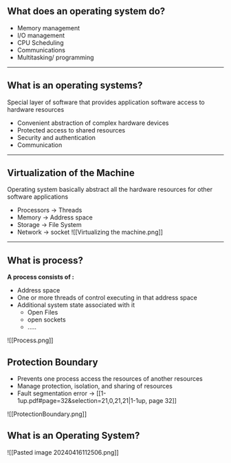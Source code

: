 ## What does an operating system do?
- Memory management
- I/O management
- CPU Scheduling
- Communications
- Multitasking/ programming
---
## What is an operating systems?
 Special layer of software that provides application software access to hardware resources
- Convenient abstraction of complex hardware devices
- Protected access to shared resources
- Security and authentication
- Communication
---
## Virtualization of the Machine
Operating system basically abstract all the hardware resources for other software applications
- Processors -> Threads
- Memory -> Address space
- Storage -> File System
- Network -> socket
![[Virtualizing the machine.png]]
---
## What is process?
**A process consists of :**
- Address space
- One or more threads of control executing in that address space
- Additional system state associated with it
	- Open Files
	- open sockets
	- .....

![[Process.png]]
## Protection Boundary

 - Prevents one process access the resources of another resources
- Manage protection, isolation, and sharing of resources  
- Fault segmentation error -> [[1-1up.pdf#page=32&selection=21,0,21,21|1-1up, page 32]]

![[ProtectionBoundary.png]]

## What is an Operating System?

![[Pasted image 20240416112506.png]]